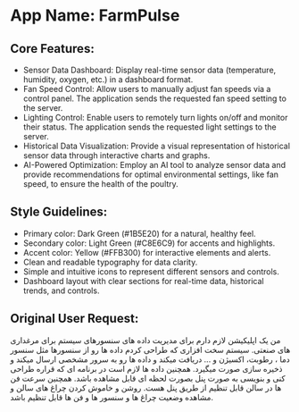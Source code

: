 # **App Name**: FarmPulse

## Core Features:

- Sensor Data Dashboard: Display real-time sensor data (temperature, humidity, oxygen, etc.) in a dashboard format.
- Fan Speed Control: Allow users to manually adjust fan speeds via a control panel.  The application sends the requested fan speed setting to the server.
- Lighting Control: Enable users to remotely turn lights on/off and monitor their status.  The application sends the requested light settings to the server.
- Historical Data Visualization: Provide a visual representation of historical sensor data through interactive charts and graphs.
- AI-Powered Optimization: Employ an AI tool to analyze sensor data and provide recommendations for optimal environmental settings, like fan speed, to ensure the health of the poultry.

## Style Guidelines:

- Primary color: Dark Green (#1B5E20) for a natural, healthy feel.
- Secondary color: Light Green (#C8E6C9) for accents and highlights.
- Accent color: Yellow (#FFB300) for interactive elements and alerts.
- Clean and readable typography for data clarity.
- Simple and intuitive icons to represent different sensors and controls.
- Dashboard layout with clear sections for real-time data, historical trends, and controls.

## Original User Request:
من یک اپلیکیشن لازم دارم برای مدیریت داده های سنسورهای سیستم برای مرغداری های صنعتی.
سیستم سخت افزاری که طراحی کردم داده ها رو از سنسورها مثل سنسور دما ، رطوبت، اکسیژن و ... دریافت میکند و داده ها رو به سرور مشخصی ارسال میکند و ذخیره سازی صورت میگیرد.
همچنین داده ها لازم است در برنامه ای که قراره طراحی کنی و بنویسی به صورت پنل بصورت لحظه ای قابل مشاهده باشد.
همچنین سرعت فن ها در سالن قابل تنظیم از طریق پنل هست.
روشن و خاموش کردن چراغ های سالن و مشاهده وضعیت چراغ ها و سنسور ها و فن ها قابل تنظیم باشد.
  